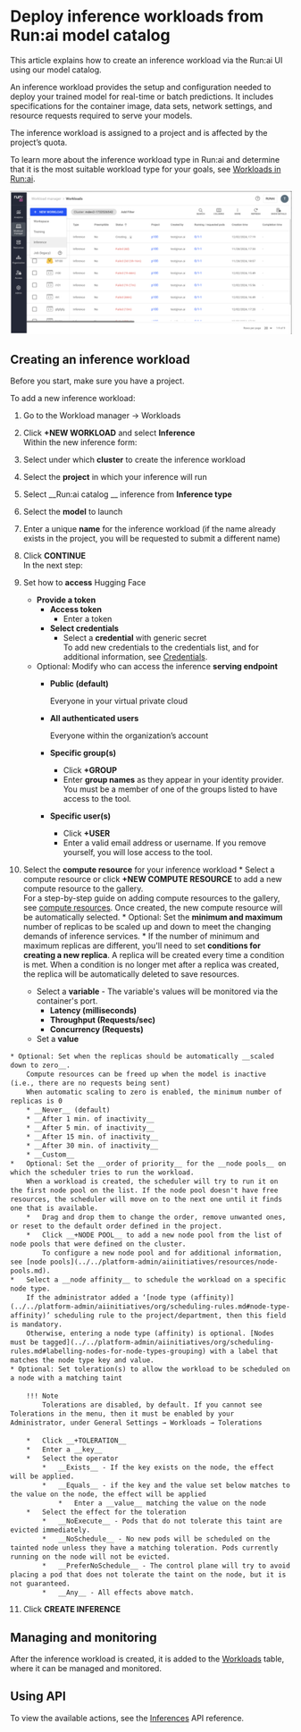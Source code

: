 # Deploy inference workloads from Run:ai model catalog

This article explains how to create an inference workload via the Run:ai UI using our model catalog.

An inference workload provides the setup and configuration needed to deploy your trained model for real-time or batch predictions. It includes specifications for the container image, data sets, network settings, and resource requests required to serve your models.

The inference workload is assigned to a project and is affected by the project’s quota.

To learn more about the inference workload type in Run:ai and determine that it is the most suitable workload type for your goals, see [Workloads in Run:ai](overviews/workload-support.md).

![](img/creating-inference-workloads.png)

## Creating an inference workload

Before you start, make sure you have a project.

To add a new inference workload:

1.  Go to the Workload manager → Workloads
2.  Click __+NEW WORKLOAD__ and select __Inference__  
    Within the new inference form:
3.  Select under which __cluster__ to create the inference workload
4.  Select the __project__ in which your inference will run
5. Select __Run:ai catalog __ inference from __Inference type__ 
6. Select the __model__ to launch
7.  Enter a unique __name__ for the inference workload (if the name already exists in the project, you will be requested to submit a different name)
8.  Click __CONTINUE__  
    In the next step:
9. Set how to __access__ Hugging Face
     * __Provide a token__
          * __Access token__
             * Enter a token
        * __Select credentials__
             * Select a __credential__ with generic secret      
                 To add new credentials to the credentials list, and for additional information, see [Credentials](assets/credentials.md).
    * Optional: Modify who can access the inference __serving endpoint__
        * __Public (default)__
               
            Everyone in your virtual private cloud
            
        * __All authenticated users__ 
                
            Everyone within the organization’s account
            
        * __Specific group(s)__ 
            * Click __+GROUP__
            * Enter __group names__ as they appear in your identity provider. You must be a member of one of the groups listed to have access to the tool.
           
        * __Specific user(s)__
            * Click __+USER__ 
            * Enter a valid email address or username. If you remove yourself, you will lose access to the tool.

10.  Select the __compute resource__ for your inference workload
    *   Select a compute resource or click __+NEW COMPUTE RESOURCE__ to add a new compute resource to the gallery.  
        For a step-by-step guide on adding compute resources to the gallery, see [compute resources](assets/compute.md). Once created, the new compute resource will be automatically selected.
    *   Optional: Set the __minimum and maximum__ number of replicas to be scaled up and down to meet the changing demands of inference services.
    *   If the number of minimum and maximum replicas are different, you'll need to set __conditions for creating a new replica__. A replica will be created every time a condition is met. When a condition is no longer met after a replica was created, the replica will be automatically deleted to save resources. 
    
        * Select a __variable__ - The variable's values will be monitored via the container's port.
            * __Latency (milliseconds)__
            * __Throughput (Requests/sec)__
            * __Concurrency (Requests)__
        * Set a __value__

    * Optional: Set when the replicas should be automatically __scaled down to zero__.
        Compute resources can be freed up when the model is inactive (i.e., there are no requests being sent)
        When automatic scaling to zero is enabled, the minimum number of replicas is 0
        * __Never__ (default)
        * __After 1 min. of inactivity__
        * __After 5 min. of inactivity__
        * __After 15 min. of inactivity__
        * __After 30 min. of inactivity__
        * __Custom__
    *   Optional: Set the __order of priority__ for the __node pools__ on which the scheduler tries to run the workload.  
        When a workload is created, the scheduler will try to run it on the first node pool on the list. If the node pool doesn't have free resources, the scheduler will move on to the next one until it finds one that is available.
        *   Drag and drop them to change the order, remove unwanted ones, or reset to the default order defined in the project.
        *   Click __+NODE POOL__ to add a new node pool from the list of node pools that were defined on the cluster.  
            To configure a new node pool and for additional information, see [node pools](../../platform-admin/aiinitiatives/resources/node-pools.md).
    *   Select a __node affinity__ to schedule the workload on a specific node type.  
        If the administrator added a ‘[node type (affinity)](../../platform-admin/aiinitiatives/org/scheduling-rules.md#node-type-affinity)’ scheduling rule to the project/department, then this field is mandatory.  
        Otherwise, entering a node type (affinity) is optional. [Nodes must be tagged](../../platform-admin/aiinitiatives/org/scheduling-rules.md#labelling-nodes-for-node-types-grouping) with a label that matches the node type key and value.  
    * Optional: Set toleration(s) to allow the workload to be scheduled on a node with a matching taint
        
        !!! Note 
            Tolerations are disabled, by default. If you cannot see Tolerations in the menu, then it must be enabled by your Administrator, under General Settings → Workloads → Tolerations

        *   Click __+TOLERATION__
        *   Enter a __key__
        *   Select the operator
            *   __Exists__ - If the key exists on the node, the effect will be applied.
            *   __Equals__ - if the key and the value set below matches to the value on the node, the effect will be applied
                *   Enter a __value__ matching the value on the node
        *   Select the effect for the toleration
            *   __NoExecute__ - Pods that do not tolerate this taint are evicted immediately.
            *   __NoSchedule__ - No new pods will be scheduled on the tainted node unless they have a matching toleration. Pods currently running on the node will not be evicted.
            *   __PreferNoSchedule__ - The control plane will try to avoid placing a pod that does not tolerate the taint on the node, but it is not guaranteed.
            *   __Any__ - All effects above match.
            
11.  Click __CREATE INFERENCE__


## Managing and monitoring

After the inference workload is created, it is added to the [Workloads](overviews/managing-workloads.md) table, where it can be managed and monitored.

## Using API

To view the available actions, see the [Inferences](https://api-docs.run.ai/latest/tag/Inferences/) API reference.